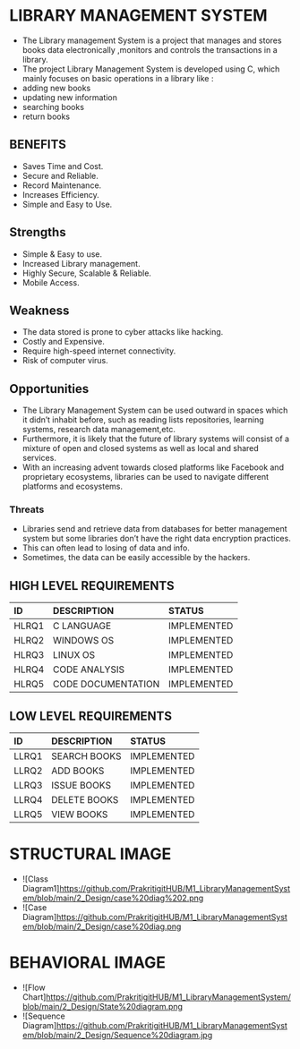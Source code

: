# LIBRARY MANAGEMENT SYSTEM

* The Library management System is a project that manages and stores books data electronically ,monitors and controls the transactions in a library. 
* The project Library Management System is developed using C, which mainly focuses on basic operations in a library like :
* adding new books 
* updating new information 
* searching books 
* return books


## BENEFITS

* Saves Time and Cost.
* Secure and Reliable.
* Record Maintenance.
* Increases Efficiency.
* Simple and Easy to Use.


## Strengths

* Simple & Easy to use.
* Increased Library management.
* Highly Secure, Scalable & Reliable. 
* Mobile Access.

## Weakness

* The data stored is prone to cyber attacks like hacking.
* Costly and Expensive.
* Require high-speed internet connectivity.
* Risk of computer virus.


## Opportunities
* The Library Management System can be used outward in spaces which it didn’t inhabit before, such as reading lists repositories, learning systems, research data management,etc.
* Furthermore, it is likely that the future of library systems will consist of a mixture of open and closed systems as well as local and shared services.
* With an increasing advent towards closed platforms like Facebook and proprietary ecosystems, libraries can be used to navigate different platforms and ecosystems.

### Threats
* Libraries send and retrieve data from databases for better management system but some libraries don’t have the right data encryption practices. 
* This can often lead to losing of data and info.
* Sometimes, the data can be easily accessible by the hackers.



## HIGH LEVEL REQUIREMENTS

|ID|DESCRIPTION|STATUS|
|:--|:----------|:-----|
|HLRQ1|C LANGUAGE|IMPLEMENTED|
|HLRQ2|WINDOWS OS|IMPLEMENTED|
|HLRQ3|LINUX OS|IMPLEMENTED|
|HLRQ4|CODE ANALYSIS|IMPLEMENTED|
|HLRQ5|CODE DOCUMENTATION|IMPLEMENTED|

## LOW LEVEL REQUIREMENTS

|ID|DESCRIPTION|STATUS|
|:--|:----------|:-----|
|LLRQ1|SEARCH BOOKS|IMPLEMENTED|
|LLRQ2|ADD BOOKS|IMPLEMENTED|
|LLRQ3|ISSUE BOOKS|IMPLEMENTED|
|LLRQ4|DELETE BOOKS|IMPLEMENTED|
|LLRQ5|VIEW BOOKS|IMPLEMENTED|


# STRUCTURAL IMAGE
* ![Class Diagram1]https://github.com/PrakritigitHUB/M1_LibraryManagementSystem/blob/main/2_Design/case%20diag%202.png
* ![Case Diagram]https://github.com/PrakritigitHUB/M1_LibraryManagementSystem/blob/main/2_Design/case%20diag.png


# BEHAVIORAL IMAGE
* ![Flow Chart]https://github.com/PrakritigitHUB/M1_LibraryManagementSystem/blob/main/2_Design/State%20diagram.png
* ![Sequence Diagram]https://github.com/PrakritigitHUB/M1_LibraryManagementSystem/blob/main/2_Design/Sequence%20diagram.jpg







